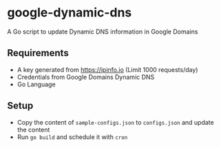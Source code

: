 # google-dynamic-dns
A Go script to update Dynamic DNS information in Google Domains

## Requirements
* A key generated from https://ipinfo.io (Limit 1000 requests/day)
* Credentials from Google Domains Dynamic DNS
* Go Language

## Setup
* Copy the content of `sample-configs.json` to `configs.json` and update the content
* Run `go build` and schedule it with `cron`
